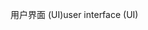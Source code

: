 <span data-ttu-id="48f9b-101">用户界面 (UI)</span><span class="sxs-lookup"><span data-stu-id="48f9b-101">user interface (UI)</span></span>